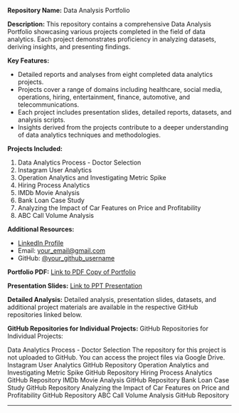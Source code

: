 **Repository Name:** Data Analysis Portfolio

**Description:**
This repository contains a comprehensive Data Analysis Portfolio showcasing various projects completed in the field of data analytics. Each project demonstrates proficiency in analyzing datasets, deriving insights, and presenting findings.

**Key Features:**
- Detailed reports and analyses from eight completed data analytics projects.
- Projects cover a range of domains including healthcare, social media, operations, hiring, entertainment, finance, automotive, and telecommunications.
- Each project includes presentation slides, detailed reports, datasets, and analysis scripts.
- Insights derived from the projects contribute to a deeper understanding of data analytics techniques and methodologies.

**Projects Included:**
1. Data Analytics Process - Doctor Selection
2. Instagram User Analytics
3. Operation Analytics and Investigating Metric Spike
4. Hiring Process Analytics
5. IMDb Movie Analysis
6. Bank Loan Case Study
7. Analyzing the Impact of Car Features on Price and Profitability
8. ABC Call Volume Analysis

**Additional Resources:**
- [LinkedIn Profile](your_linkedin_profile)
- Email: your_email@gmail.com
- GitHub: [@your_github_username](https://github.com/your_github_username)

**Portfolio PDF:** [Link to PDF Copy of Portfolio](https://drive.google.com/file/d/1TE-_0ZqdwH38mEtNEVzBC37wSbpz3wNh/view?usp=drive_link)

**Presentation Slides:** [Link to PPT Presentation](https://docs.google.com/presentation/d/19Y7Jt1ukQQHzGbC5Krs2wMmwQykJBq0obyA4lR-H1sw/edit?usp=drive_link)

**Detailed Analysis:** Detailed analysis, presentation slides, datasets, and additional project materials are available in the respective GitHub repositories linked below.

**GitHub Repositories for Individual Projects:**
GitHub Repositories for Individual Projects:

Data Analytics Process - Doctor Selection
The repository for this project is not uploaded to GitHub. You can access the project files via Google Drive.
Instagram User Analytics
GitHub Repository
Operation Analytics and Investigating Metric Spike
GitHub Repository
Hiring Process Analytics
GitHub Repository
IMDb Movie Analysis
GitHub Repository
Bank Loan Case Study
GitHub Repository
Analyzing the Impact of Car Features on Price and Profitability
GitHub Repository
ABC Call Volume Analysis
GitHub Repository

---
